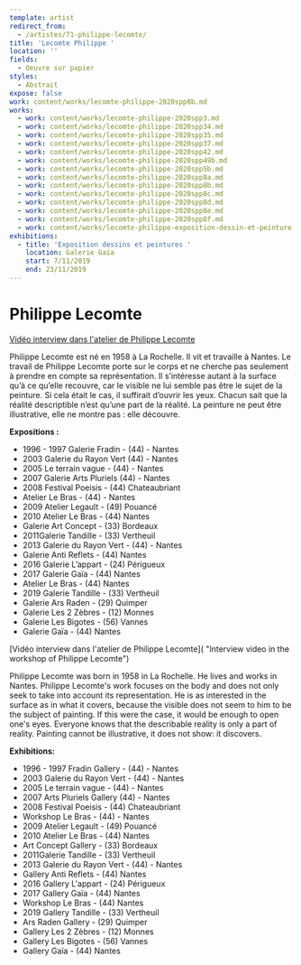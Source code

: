 ```yaml
---
template: artist
redirect_from:
  - /artistes/71-philippe-lecomte/
title: 'Lecomte Philippe '
location: ''
fields:
  - Oeuvre sur papier
styles:
  - Abstrait
expose: false
work: content/works/lecomte-philippe-2020spp8b.md
works:
  - work: content/works/lecomte-philippe-2020spp3.md
  - work: content/works/lecomte-philippe-2020spp34.md
  - work: content/works/lecomte-philippe-2020spp35.md
  - work: content/works/lecomte-philippe-2020spp37.md
  - work: content/works/lecomte-philippe-2020spp42.md
  - work: content/works/lecomte-philippe-2020spp49b.md
  - work: content/works/lecomte-philippe-2020spp5b.md
  - work: content/works/lecomte-philippe-2020spp8a.md
  - work: content/works/lecomte-philippe-2020spp8b.md
  - work: content/works/lecomte-philippe-2020spp8c.md
  - work: content/works/lecomte-philippe-2020spp8d.md
  - work: content/works/lecomte-philippe-2020spp8e.md
  - work: content/works/lecomte-philippe-2020spp8f.md
  - work: content/works/lecomte-philippe-exposition-dessin-et-peinture.md
exhibitions:
  - title: 'Exposition dessins et peintures '
    location: Galerie Gaïa
    start: 7/11/2019
    end: 23/11/2019
---
```


# Philippe Lecomte

[Vidéo interview dans l'atelier de Philippe Lecomte]()

Philippe Lecomte est né en 1958 à La Rochelle. Il vit et travaille à Nantes. Le travail de Philippe Lecomte porte sur le corps et ne cherche pas seulement à prendre en compte sa représentation. Il s’intéresse autant à la surface qu’à ce qu’elle recouvre, car le visible ne lui semble pas être le sujet de la peinture. Si cela était le cas, il suffirait d’ouvrir les yeux. Chacun sait que la réalité descriptible n’est qu’une part de la réalité. La peinture ne peut être illustrative, elle ne montre pas : elle découvre.

**Expositions :**

* 1996 - 1997 Galerie Fradin - (44) - Nantes
* 2003 Galerie du Rayon Vert (44) - Nantes
* 2005 Le terrain vague - (44) - Nantes
* 2007 Galerie Arts Pluriels (44) - Nantes
* 2008 Festival Poeisis - (44) Chateaubriant
* Atelier Le Bras - (44) - Nantes
* 2009 Atelier Legault - (49) Pouancé
* 2010 Atelier Le Bras - (44) Nantes
* Galerie Art Concept - (33) Bordeaux
* 2011Galerie Tandille - (33) Vertheuil
* 2013 Galerie du Rayon Vert - (44) - Nantes
* Galerie Anti Reflets - (44) Nantes
* 2016 Galerie L’appart - (24) Périgueux
* 2017 Galerie Gaïa - (44) Nantes
* Atelier Le Bras - (44) Nantes
* 2019 Galerie Tandille - (33) Vertheuil
* Galerie Ars Raden - (29) Quimper
* Galerie Les 2 Zèbres - (12) Monnes
* Galerie Les Bigotes - (56) Vannes
* Galerie Gaïa - (44) Nantes

\[Vidéo interview dans l'atelier de Philippe Lecomte]\( "Interview video in the workshop of Philippe Lecomte")

Philippe Lecomte was born in 1958 in La Rochelle. He lives and works in Nantes. Philippe Lecomte's work focuses on the body and does not only seek to take into account its representation. He is as interested in the surface as in what it covers, because the visible does not seem to him to be the subject of painting. If this were the case, it would be enough to open one's eyes. Everyone knows that the describable reality is only a part of reality. Painting cannot be illustrative, it does not show: it discovers.

**Exhibitions:**

* 1996 - 1997 Fradin Gallery - (44) - Nantes
* 2003 Galerie du Rayon Vert - (44) - Nantes
* 2005 Le terrain vague - (44) - Nantes
* 2007 Arts Pluriels Gallery (44) - Nantes
* 2008 Festival Poeisis - (44) Chateaubriant
* Workshop Le Bras - (44) - Nantes
* 2009 Atelier Legault - (49) Pouancé
* 2010 Atelier Le Bras - (44) Nantes
* Art Concept Gallery - (33) Bordeaux
* 2011Galerie Tandille - (33) Vertheuil
* 2013 Galerie du Rayon Vert - (44) - Nantes
* Gallery Anti Reflets - (44) Nantes
* 2016 Gallery L'appart - (24) Périgueux
* 2017 Gallery Gaïa - (44) Nantes
* Workshop Le Bras - (44) Nantes
* 2019 Gallery Tandille - (33) Vertheuil
* Ars Raden Gallery - (29) Quimper
* Gallery Les 2 Zèbres - (12) Monnes
* Gallery Les Bigotes - (56) Vannes
* Gallery Gaïa - (44) Nantes
